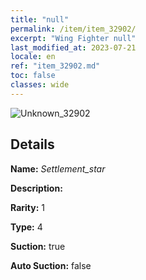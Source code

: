 ```yaml
---
title: "null"
permalink: /item/item_32902/
excerpt: "Wing Fighter null"
last_modified_at: 2023-07-21
locale: en
ref: "item_32902.md"
toc: false
classes: wide
---
```



 ![Unknown_32902](/images/item/Settlement_star_p.png)



## Details

 **Name:** *Settlement_star* 

 **Description:** 

 **Rarity:** 1 

 **Type:** 4 

 **Suction:** true 

 **Auto Suction:** false 


